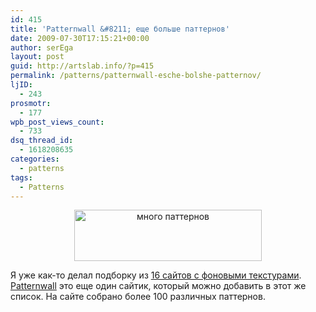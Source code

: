 ```yaml
---
id: 415
title: 'Patternwall &#8211; еще больше паттернов'
date: 2009-07-30T17:15:21+00:00
author: serEga
layout: post
guid: http://artslab.info/?p=415
permalink: /patterns/patternwall-esche-bolshe-patternov/
ljID:
  - 243
prosmotr:
  - 177
wpb_post_views_count:
  - 733
dsq_thread_id:
  - 1618208635
categories:
  - patterns
tags:
  - Patterns
---
```

<p style="text-align: center;">
  <a href="{{site.img_cdn}}/pattern_wall.jpg"><img src="{{site.img_cdn}}/pattern_wall-300x82.jpg" alt="много паттернов" title="pattern_wall" width="300" height="82" class="alignnone size-medium wp-image-1372" /></a>
</p>

Я уже как-то делал подборку из <a href="http://artslab.info/2008/05/16-caytov-s-fonovyimi-teksturami/" target="_blank">16 cайтов с фоновыми текстурами</a>. <a href="http://patternwall.com/" target="_blank">Patternwall</a> это еще один сайтик, который можно добавить в этот же список. На сайте собрано более 100 различных паттернов.